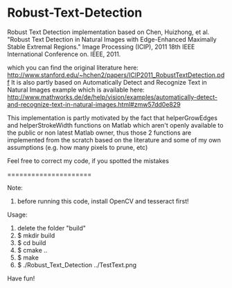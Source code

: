 Robust-Text-Detection
=====================

Robust Text Detection implementation based on 
Chen, Huizhong, et al. "Robust Text Detection in Natural Images with Edge-Enhanced Maximally Stable Extremal Regions." Image Processing (ICIP), 2011 18th IEEE International Conference on. IEEE, 2011.

which you can find the original literature here:  http://www.stanford.edu/~hchen2/papers/ICIP2011_RobustTextDetection.pdf
It is also partly based on Automatically Detect and Recognize Text in Natural Images example
which is available here: http://www.mathworks.de/de/help/vision/examples/automatically-detect-and-recognize-text-in-natural-images.html#zmw57dd0e829

This implementation is partly motivated by the fact that helperGrowEdges and helperStrokeWidth functions on Matlab which aren't openly available to the public or non latest Matlab owner, thus those 2 functions are implemented from the scratch based on the literature and some of my own assumptions (e.g. how many pixels to prune, etc)

Feel free to correct my code, if you spotted the mistakes

=====================

Note: 
1. before running this code, install OpenCV and tesseract first!

Usage:
1. delete the folder "build"
2. $ mkdir build  
3. $ cd build  
4. $ cmake ..  
5. $ make  
6. $ ./Robust_Text_Detection ../TestText.png

Have fun!

